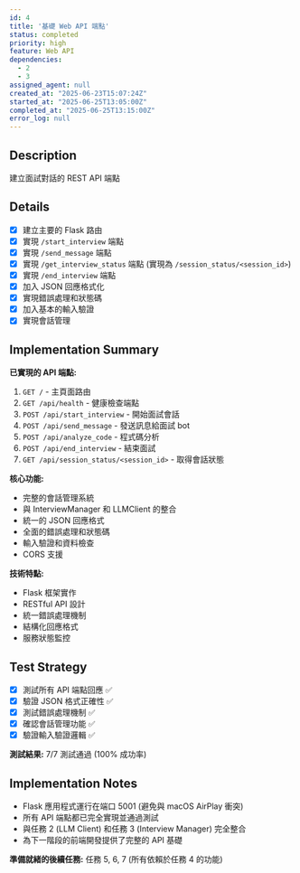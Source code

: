 ```yaml
---
id: 4
title: '基礎 Web API 端點'
status: completed
priority: high
feature: Web API
dependencies:
  - 2
  - 3
assigned_agent: null
created_at: "2025-06-23T15:07:24Z"
started_at: "2025-06-25T13:05:00Z"
completed_at: "2025-06-25T13:15:00Z"
error_log: null
---
```


## Description

建立面試對話的 REST API 端點

## Details

- [x] 建立主要的 Flask 路由
- [x] 實現 `/start_interview` 端點
- [x] 實現 `/send_message` 端點
- [x] 實現 `/get_interview_status` 端點 (實現為 `/session_status/<session_id>`)
- [x] 實現 `/end_interview` 端點
- [x] 加入 JSON 回應格式化
- [x] 實現錯誤處理和狀態碼
- [x] 加入基本的輸入驗證
- [x] 實現會話管理

## Implementation Summary

**已實現的 API 端點:**
1. `GET /` - 主頁面路由
2. `GET /api/health` - 健康檢查端點
3. `POST /api/start_interview` - 開始面試會話
4. `POST /api/send_message` - 發送訊息給面試 bot
5. `POST /api/analyze_code` - 程式碼分析
6. `POST /api/end_interview` - 結束面試
7. `GET /api/session_status/<session_id>` - 取得會話狀態

**核心功能:**
- 完整的會話管理系統
- 與 InterviewManager 和 LLMClient 的整合
- 統一的 JSON 回應格式
- 全面的錯誤處理和狀態碼
- 輸入驗證和資料檢查
- CORS 支援

**技術特點:**
- Flask 框架實作
- RESTful API 設計
- 統一錯誤處理機制
- 結構化回應格式
- 服務狀態監控

## Test Strategy

- [x] 測試所有 API 端點回應 ✅
- [x] 驗證 JSON 格式正確性 ✅
- [x] 測試錯誤處理機制 ✅
- [x] 確認會話管理功能 ✅
- [x] 驗證輸入驗證邏輯 ✅

**測試結果:** 7/7 測試通過 (100% 成功率)

## Implementation Notes

- Flask 應用程式運行在端口 5001 (避免與 macOS AirPlay 衝突)
- 所有 API 端點都已完全實現並通過測試
- 與任務 2 (LLM Client) 和任務 3 (Interview Manager) 完全整合
- 為下一階段的前端開發提供了完整的 API 基礎

**準備就緒的後續任務:** 任務 5, 6, 7 (所有依賴於任務 4 的功能) 